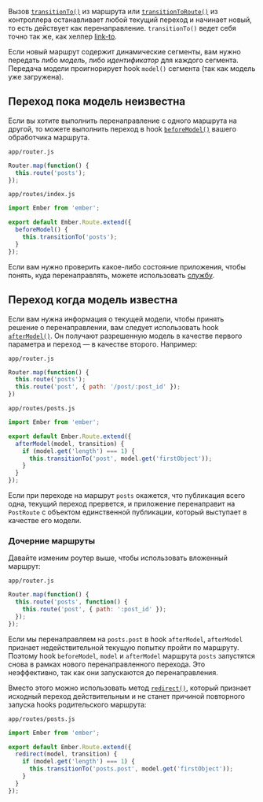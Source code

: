 Вызов [`transitionTo()`](http://emberjs.com/api/classes/Ember.Route.html#method_transitionTo) из маршрута или [`transitionToRoute()`](http://emberjs.com/api/classes/Ember.Controller.html#method_transitionToRoute) из контроллера останавливает любой текущий переход и начинает новый, то есть действует как перенаправление. `transitionTo()` ведет себя точно так же, как хелпер [link-to](http://emjs.ru/v2/templates/links).

Если новый маршрут содержит динамические сегменты, вам нужно передать либо *модель*, либо *идентификатор* для каждого сегмента. Передача модели проигнорирует hook `model()` сегмента (так как модель уже загружена).

## Переход пока модель неизвестна

Если вы хотите выполнить перенаправление с одного маршрута на другой, то можете выполнить переход в hook [`beforeModel()`](http://emberjs.com/api/classes/Ember.Route.html#method_beforeModel) вашего обработчика маршрута.

`app/router.js`
```js
Router.map(function() {
  this.route('posts');
});
```

`app/routes/index.js`
```js
import Ember from 'ember';

export default Ember.Route.extend({
  beforeModel() {
    this.transitionTo('posts');
  }
});
```

Если вам нужно проверить какое-либо состояние приложения, чтобы понять, куда перенаправлять, можете использовать [службу](http://emjs.ru/v2/applications/services/).

## Переход когда модель известна

Если вам нужна информация о текущей модели, чтобы принять решение о перенаправлении, вам следует использовать hook [`afterModel()`](http://emberjs.com/api/classes/Ember.Route.html#method_afterModel). Он получают разрешенную модель в качестве первого параметра и переход — в качестве второго. Например:

`app/router.js`
```js
Router.map(function() {
  this.route('posts');
  this.route('post', { path: '/post/:post_id' });
})
```

`app/routes/posts.js`
```js
import Ember from 'ember';

export default Ember.Route.extend({
  afterModel(model, transition) {
    if (model.get('length') === 1) {
      this.transitionTo('post', model.get('firstObject'));
    }
  }
});
```

Если при переходе на маршрут `posts` окажется, что публикация всего одна, текущий переход прервется, и приложение перенаправит на `PostRoute` с объектом единственной публикации, который выступает в качестве его модели.

### Дочерние маршруты

Давайте изменим роутер выше, чтобы использовать вложенный маршрут:

`app/router.js`
```js
Router.map(function() {
  this.route('posts', function() {
    this.route('post', { path: ':post_id' });
  });
});
```

Если мы перенаправляем на `posts.post` в hook `afterModel`, `afterModel` признает недействительной текущую попытку пройти по маршруту. Поэтому hook  `beforeModel`, `model` и `afterModel` маршрута `posts` запустятся снова в рамках нового перенаправленного перехода.
Это неэффективно, так как они запускаются до перенаправления.

Вместо этого можно использовать метод [`redirect()`](http://emberjs.com/api/classes/Ember.Route.html#method_redirect), который признает исходный переход действительным и не станет причиной повторного запуска hooks родительского маршрута:

`app/routes/posts.js` 
```js
import Ember from 'ember';

export default Ember.Route.extend({
  redirect(model, transition) {
    if (model.get('length') === 1) {
      this.transitionTo('posts.post', model.get('firstObject'));
    }
  }
});
```